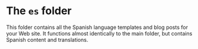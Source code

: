 # The `es` folder

This folder contains all the Spanish language templates and blog posts for your Web site. It functions almost identically to the main folder, but contains Spanish content and translations.
